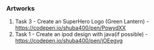### Artworks

1. Task 3 - Create an SuperHero Logo (Green Lantern) - https://codepen.io/shuba400/pen/PowydXX
2. Task 1 - Create an ipod design with java(if possible) - https://codepen.io/shuba400/pen/jOEegvg
